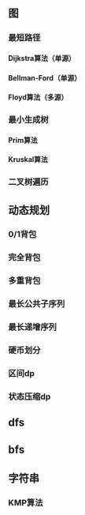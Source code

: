 ## 图

### 最短路径

#### Dijkstra算法（单源）

#### Bellman-Ford（单源）

#### Floyd算法（多源）

### 最小生成树

#### Prim算法

#### Kruskal算法

### 二叉树遍历

## 动态规划

### 0/1背包

### 完全背包

### 多重背包

### 最长公共子序列

### 最长递增序列

### 硬币划分

### 区间dp

### 状态压缩dp

## dfs

## bfs

## 字符串

### KMP算法
